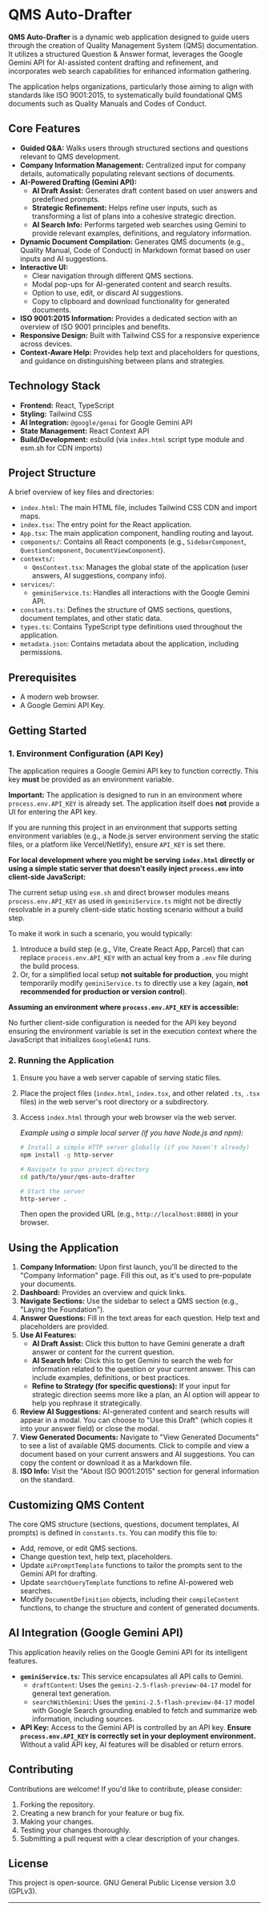 # QMS Auto-Drafter

**QMS Auto-Drafter** is a dynamic web application designed to guide users through the creation of Quality Management System (QMS) documentation. It utilizes a structured Question & Answer format, leverages the Google Gemini API for AI-assisted content drafting and refinement, and incorporates web search capabilities for enhanced information gathering.

The application helps organizations, particularly those aiming to align with standards like ISO 9001:2015, to systematically build foundational QMS documents such as Quality Manuals and Codes of Conduct.

## Core Features

*   **Guided Q&A:** Walks users through structured sections and questions relevant to QMS development.
*   **Company Information Management:** Centralized input for company details, automatically populating relevant sections of documents.
*   **AI-Powered Drafting (Gemini API):**
    *   **AI Draft Assist:** Generates draft content based on user answers and predefined prompts.
    *   **Strategic Refinement:** Helps refine user inputs, such as transforming a list of plans into a cohesive strategic direction.
    *   **AI Search Info:** Performs targeted web searches using Gemini to provide relevant examples, definitions, and regulatory information.
*   **Dynamic Document Compilation:** Generates QMS documents (e.g., Quality Manual, Code of Conduct) in Markdown format based on user inputs and AI suggestions.
*   **Interactive UI:**
    *   Clear navigation through different QMS sections.
    *   Modal pop-ups for AI-generated content and search results.
    *   Option to use, edit, or discard AI suggestions.
    *   Copy to clipboard and download functionality for generated documents.
*   **ISO 9001:2015 Information:** Provides a dedicated section with an overview of ISO 9001 principles and benefits.
*   **Responsive Design:** Built with Tailwind CSS for a responsive experience across devices.
*   **Context-Aware Help:** Provides help text and placeholders for questions, and guidance on distinguishing between plans and strategies.

## Technology Stack

*   **Frontend:** React, TypeScript
*   **Styling:** Tailwind CSS
*   **AI Integration:** `@google/genai` for Google Gemini API
*   **State Management:** React Context API
*   **Build/Development:** esbuild (via `index.html` script type module and esm.sh for CDN imports)

## Project Structure

A brief overview of key files and directories:

*   `index.html`: The main HTML file, includes Tailwind CSS CDN and import maps.
*   `index.tsx`: The entry point for the React application.
*   `App.tsx`: The main application component, handling routing and layout.
*   `components/`: Contains all React components (e.g., `SidebarComponent`, `QuestionComponent`, `DocumentViewComponent`).
*   `contexts/`:
    *   `QmsContext.tsx`: Manages the global state of the application (user answers, AI suggestions, company info).
*   `services/`:
    *   `geminiService.ts`: Handles all interactions with the Google Gemini API.
*   `constants.ts`: Defines the structure of QMS sections, questions, document templates, and other static data.
*   `types.ts`: Contains TypeScript type definitions used throughout the application.
*   `metadata.json`: Contains metadata about the application, including permissions.

## Prerequisites

*   A modern web browser.
*   A Google Gemini API Key.

## Getting Started

### 1. Environment Configuration (API Key)

The application requires a Google Gemini API key to function correctly. This key **must** be provided as an environment variable.

**Important:** The application is designed to run in an environment where `process.env.API_KEY` is already set. The application itself does **not** provide a UI for entering the API key.

If you are running this project in an environment that supports setting environment variables (e.g., a Node.js server environment serving the static files, or a platform like Vercel/Netlify), ensure `API_KEY` is set there.

**For local development where you might be serving `index.html` directly or using a simple static server that doesn't easily inject `process.env` into client-side JavaScript:**

The current setup using `esm.sh` and direct browser modules means `process.env.API_KEY` as used in `geminiService.ts` might not be directly resolvable in a purely client-side static hosting scenario without a build step.

To make it work in such a scenario, you would typically:
1.  Introduce a build step (e.g., Vite, Create React App, Parcel) that can replace `process.env.API_KEY` with an actual key from a `.env` file during the build process.
2.  Or, for a simplified local setup **not suitable for production**, you might temporarily modify `geminiService.ts` to directly use a key (again, **not recommended for production or version control**).

**Assuming an environment where `process.env.API_KEY` is accessible:**

No further client-side configuration is needed for the API key beyond ensuring the environment variable is set in the execution context where the JavaScript that initializes `GoogleGenAI` runs.

### 2. Running the Application

1.  Ensure you have a web server capable of serving static files.
2.  Place the project files (`index.html`, `index.tsx`, and other related `.ts`, `.tsx` files) in the web server's root directory or a subdirectory.
3.  Access `index.html` through your web browser via the web server.

    *Example using a simple local server (if you have Node.js and npm):*
    ```bash
    # Install a simple HTTP server globally (if you haven't already)
    npm install -g http-server

    # Navigate to your project directory
    cd path/to/your/qms-auto-drafter

    # Start the server
    http-server .
    ```
    Then open the provided URL (e.g., `http://localhost:8080`) in your browser.

## Using the Application

1.  **Company Information:** Upon first launch, you'll be directed to the "Company Information" page. Fill this out, as it's used to pre-populate your documents.
2.  **Dashboard:** Provides an overview and quick links.
3.  **Navigate Sections:** Use the sidebar to select a QMS section (e.g., "Laying the Foundation").
4.  **Answer Questions:** Fill in the text areas for each question. Help text and placeholders are provided.
5.  **Use AI Features:**
    *   **AI Draft Assist:** Click this button to have Gemini generate a draft answer or content for the current question.
    *   **AI Search Info:** Click this to get Gemini to search the web for information related to the question or your current answer. This can include examples, definitions, or best practices.
    *   **Refine to Strategy (for specific questions):** If your input for strategic direction seems more like a plan, an AI option will appear to help you rephrase it strategically.
6.  **Review AI Suggestions:** AI-generated content and search results will appear in a modal. You can choose to "Use this Draft" (which copies it into your answer field) or close the modal.
7.  **View Generated Documents:** Navigate to "View Generated Documents" to see a list of available QMS documents. Click to compile and view a document based on your current answers and AI suggestions. You can copy the content or download it as a Markdown file.
8.  **ISO Info:** Visit the "About ISO 9001:2015" section for general information on the standard.

## Customizing QMS Content

The core QMS structure (sections, questions, document templates, AI prompts) is defined in `constants.ts`. You can modify this file to:

*   Add, remove, or edit QMS sections.
*   Change question text, help text, placeholders.
*   Update `aiPromptTemplate` functions to tailor the prompts sent to the Gemini API for drafting.
*   Update `searchQueryTemplate` functions to refine AI-powered web searches.
*   Modify `DocumentDefinition` objects, including their `compileContent` functions, to change the structure and content of generated documents.

## AI Integration (Google Gemini API)

This application heavily relies on the Google Gemini API for its intelligent features.

*   **`geminiService.ts`:** This service encapsulates all API calls to Gemini.
    *   `draftContent`: Uses the `gemini-2.5-flash-preview-04-17` model for general text generation.
    *   `searchWithGemini`: Uses the `gemini-2.5-flash-preview-04-17` model with Google Search grounding enabled to fetch and summarize web information, including sources.
*   **API Key:** Access to the Gemini API is controlled by an API key. **Ensure `process.env.API_KEY` is correctly set in your deployment environment.** Without a valid API key, AI features will be disabled or return errors.

## Contributing

Contributions are welcome! If you'd like to contribute, please consider:

1.  Forking the repository.
2.  Creating a new branch for your feature or bug fix.
3.  Making your changes.
4.  Testing your changes thoroughly.
5.  Submitting a pull request with a clear description of your changes.

## License

This project is open-source. GNU General Public License version 3.0 (GPLv3).

---
